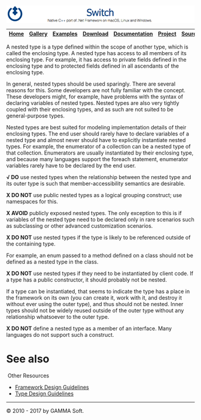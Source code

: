 ![Switch Header](Images/SwitchNativeC++port.png)

| [Home](Home.md) | [Gallery](Gallery.md) | [Examples](Examples.md) | [Download](Download.md) | [Documentation](Documentation.md) | [Project](https://sourceforge.net/projects/switchpro) | [Source](https://github.com/gammasoft71/switch) | [License](License.md) | [Contact](Contact.md) | [GAMMA Soft](https://gammasoft71.wixsite.com/gammasoft) |
|-----------------|-----------------------|-------------------------|-------------------------|-----------------------------------|-------------------------------------------------------|-------------------------------------------------|-----------------------|-----------------------|---------------------------------------------------------|

A nested type is a type defined within the scope of another type, which is called the enclosing type. A nested type has access to all members of its enclosing type. For example, it has access to private fields defined in the enclosing type and to protected fields defined in all ascendants of the enclosing type.

In general, nested types should be used sparingly. There are several reasons for this. Some developers are not fully familiar with the concept. These developers might, for example, have problems with the syntax of declaring variables of nested types. Nested types are also very tightly coupled with their enclosing types, and as such are not suited to be general-purpose types.

Nested types are best suited for modeling implementation details of their enclosing types. The end user should rarely have to declare variables of a nested type and almost never should have to explicitly instantiate nested types. For example, the enumerator of a collection can be a nested type of that collection. Enumerators are usually instantiated by their enclosing type, and because many languages support the foreach statement, enumerator variables rarely have to be declared by the end user.

**√ DO** use nested types when the relationship between the nested type and its outer type is such that member-accessibility semantics are desirable.

**X DO NOT** use public nested types as a logical grouping construct; use namespaces for this.

**X AVOID** publicly exposed nested types. The only exception to this is if variables of the nested type need to be declared only in rare scenarios such as subclassing or other advanced customization scenarios.

**X DO NOT** use nested types if the type is likely to be referenced outside of the containing type.

For example, an enum passed to a method defined on a class should not be defined as a nested type in the class.

**X DO NOT** use nested types if they need to be instantiated by client code. If a type has a public constructor, it should probably not be nested.

If a type can be instantiated, that seems to indicate the type has a place in the framework on its own (you can create it, work with it, and destroy it without ever using the outer type), and thus should not be nested. Inner types should not be widely reused outside of the outer type without any relationship whatsoever to the outer type.

**X DO NOT** define a nested type as a member of an interface. Many languages do not support such a construct.

# See also
​
Other Resources

* [Framework Design Guidelines](FrameworkDesignGuidelines.md)
* [Type Design Guidelines](TypeDesignGuidelines.md)

______________________________________________________________________________________________

© 2010 - 2017 by GAMMA Soft.
